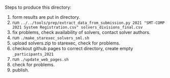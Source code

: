 Steps to produce this directory:

1. form results are put in directory.
2. run `../../tools/prep/extract_data_from_submission.py 2021 "SMT-COMP 2021 System Registration.csv" solvers_divisions_final.csv`
3. fix problems, check availability of solvers, contact solver authors.
4. run `./make_starexec_solvers_sml.sh`
5. upload solvers.zip to starexec, check for problems.
6. checkout github pages to correct directory, create empty `_participants_2021`
7. run `./update_web_pages.sh`
8. check for problems.
9. publish.
